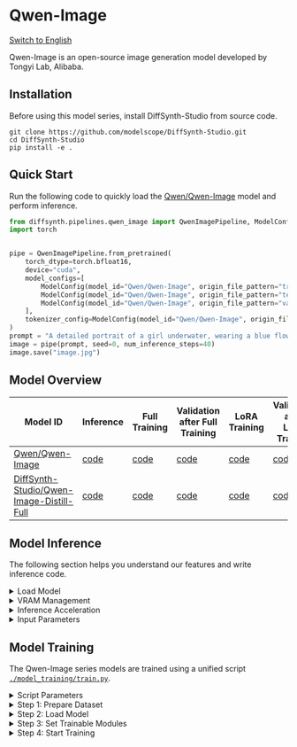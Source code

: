 # Qwen-Image

[Switch to English](./README.md)

Qwen-Image is an open-source image generation model developed by Tongyi Lab, Alibaba.

## Installation

Before using this model series, install DiffSynth-Studio from source code.

```shell
git clone https://github.com/modelscope/DiffSynth-Studio.git  
cd DiffSynth-Studio
pip install -e .
```

## Quick Start

Run the following code to quickly load the [Qwen/Qwen-Image](https://www.modelscope.cn/models/Qwen/Qwen-Image  ) model and perform inference.

```python
from diffsynth.pipelines.qwen_image import QwenImagePipeline, ModelConfig
import torch


pipe = QwenImagePipeline.from_pretrained(
    torch_dtype=torch.bfloat16,
    device="cuda",
    model_configs=[
        ModelConfig(model_id="Qwen/Qwen-Image", origin_file_pattern="transformer/diffusion_pytorch_model*.safetensors"),
        ModelConfig(model_id="Qwen/Qwen-Image", origin_file_pattern="text_encoder/model*.safetensors"),
        ModelConfig(model_id="Qwen/Qwen-Image", origin_file_pattern="vae/diffusion_pytorch_model.safetensors"),
    ],
    tokenizer_config=ModelConfig(model_id="Qwen/Qwen-Image", origin_file_pattern="tokenizer/"),
)
prompt = "A detailed portrait of a girl underwater, wearing a blue flowing dress, hair gently floating, clear light and shadow, surrounded by bubbles, calm expression, fine details, dreamy and beautiful."
image = pipe(prompt, seed=0, num_inference_steps=40)
image.save("image.jpg")
```

## Model Overview

|Model ID|Inference|Full Training|Validation after Full Training|LoRA Training|Validation after LoRA Training|
|-|-|-|-|-|-|
|[Qwen/Qwen-Image](https://www.modelscope.cn/models/Qwen/Qwen-Image  )|[code](./model_inference/Qwen-Image.py)|[code](./model_training/full/Qwen-Image.sh)|[code](./model_training/validate_full/Qwen-Image.py)|[code](./model_training/lora/Qwen-Image.sh)|[code](./model_training/validate_lora/Qwen-Image.py)|
|[DiffSynth-Studio/Qwen-Image-Distill-Full](https://www.modelscope.cn/models/DiffSynth-Studio/Qwen-Image-Distill-Full)|[code](./model_inference/Qwen-Image-Distill-Full.py)|[code](./model_training/full/Qwen-Image-Distill-Full.sh)|[code](./model_training/validate_full/Qwen-Image-Distill-Full.py)|[code](./model_training/lora/Qwen-Image-Distill-Full.sh)|[code](./model_training/validate_lora/Qwen-Image-Distill-Full.py)|


## Model Inference

The following section helps you understand our features and write inference code.

<details>

<summary>Load Model</summary>

Use `from_pretrained` to load the model:

```python
from diffsynth.pipelines.qwen_image import QwenImagePipeline, ModelConfig
import torch

pipe = QwenImagePipeline.from_pretrained(
    torch_dtype=torch.bfloat16,
    device="cuda",
    model_configs=[
        ModelConfig(model_id="Qwen/Qwen-Image", origin_file_pattern="transformer/diffusion_pytorch_model*.safetensors"),
        ModelConfig(model_id="Qwen/Qwen-Image", origin_file_pattern="text_encoder/model*.safetensors"),
        ModelConfig(model_id="Qwen/Qwen-Image", origin_file_pattern="vae/diffusion_pytorch_model.safetensors"),
    ],
    tokenizer_config=ModelConfig(model_id="Qwen/Qwen-Image", origin_file_pattern="tokenizer/"),
)
```

Here, `torch_dtype` and `device` set the computation precision and device. `model_configs` can be used in different ways to specify model paths:

* Download the model from [ModelScope](https://modelscope.cn/  ) and load it. In this case, fill in `model_id` and `origin_file_pattern`, for example:

```python
ModelConfig(model_id="Qwen/Qwen-Image", origin_file_pattern="transformer/diffusion_pytorch_model*.safetensors"),
```

* Load the model from a local file path. In this case, fill in `path`, for example:

```python
ModelConfig(path="models/xxx.safetensors")
```

For a single model loaded from multiple files, use a list, for example:

```python
ModelConfig(path=[
    "models/Qwen/Qwen-Image/text_encoder/model-00001-of-00004.safetensors",
    "models/Qwen/Qwen-Image/text_encoder/model-00002-of-00004.safetensors",
    "models/Qwen/Qwen-Image/text_encoder/model-00003-of-00004.safetensors",
    "models/Qwen/Qwen-Image/text_encoder/model-00004-of-00004.safetensors",
])
```

`ModelConfig` provides extra options to control model loading behavior:

* `local_model_path`: Path to save downloaded models. Default is `"./models"`.
* `skip_download`: Whether to skip downloading. Default is `False`. If your network cannot access [ModelScope](https://modelscope.cn/  ), download the required files manually and set this to `True`.

</details>


<details>

<summary>VRAM Management</summary>

DiffSynth-Studio provides fine-grained VRAM management for the Qwen-Image model. This allows the model to run on devices with low VRAM. You can enable the offload feature using the code below. It moves some model parts to CPU memory when GPU memory is limited.

```python
pipe = QwenImagePipeline.from_pretrained(
    torch_dtype=torch.bfloat16,
    device="cuda",
    model_configs=[
        ModelConfig(model_id="Qwen/Qwen-Image", origin_file_pattern="transformer/diffusion_pytorch_model*.safetensors", offload_device="cpu"),
        ModelConfig(model_id="Qwen/Qwen-Image", origin_file_pattern="text_encoder/model*.safetensors", offload_device="cpu"),
        ModelConfig(model_id="Qwen/Qwen-Image", origin_file_pattern="vae/diffusion_pytorch_model.safetensors", offload_device="cpu"),
    ],
    tokenizer_config=ModelConfig(model_id="Qwen/Qwen-Image", origin_file_pattern="tokenizer/"),
)
pipe.enable_vram_management()
```

FP8 quantization is also supported:

```python
pipe = QwenImagePipeline.from_pretrained(
    torch_dtype=torch.bfloat16,
    device="cuda",
    model_configs=[
        ModelConfig(model_id="Qwen/Qwen-Image", origin_file_pattern="transformer/diffusion_pytorch_model*.safetensors", offload_dtype=torch.float8_e4m3fn),
        ModelConfig(model_id="Qwen/Qwen-Image", origin_file_pattern="text_encoder/model*.safetensors", offload_dtype=torch.float8_e4m3fn),
        ModelConfig(model_id="Qwen/Qwen-Image", origin_file_pattern="vae/diffusion_pytorch_model.safetensors", offload_dtype=torch.float8_e4m3fn),
    ],
    tokenizer_config=ModelConfig(model_id="Qwen/Qwen-Image", origin_file_pattern="tokenizer/"),
)
pipe.enable_vram_management()
```

You can use FP8 quantization and offload at the same time:

```python
pipe = QwenImagePipeline.from_pretrained(
    torch_dtype=torch.bfloat16,
    device="cuda",
    model_configs=[
        ModelConfig(model_id="Qwen/Qwen-Image", origin_file_pattern="transformer/diffusion_pytorch_model*.safetensors", offload_device="cpu", offload_dtype=torch.float8_e4m3fn),
        ModelConfig(model_id="Qwen/Qwen-Image", origin_file_pattern="text_encoder/model*.safetensors", offload_device="cpu", offload_dtype=torch.float8_e4m3fn),
        ModelConfig(model_id="Qwen/Qwen-Image", origin_file_pattern="vae/diffusion_pytorch_model.safetensors", offload_device="cpu", offload_dtype=torch.float8_e4m3fn),
    ],
    tokenizer_config=ModelConfig(model_id="Qwen/Qwen-Image", origin_file_pattern="tokenizer/"),
)
pipe.enable_vram_management()
```

FP8 quantization can greatly reduce VRAM use, but it does not speed up inference. Some models may have quality issues like blur, tearing, or distortion when using FP8. Use FP8 with care.

After enabling VRAM management, the framework will automatically choose a memory strategy based on free VRAM. The `enable_vram_management` function has the following options to control this strategy:

* `vram_limit`: VRAM usage limit in GB. By default, it uses all free VRAM on the device. Note that this is not a strict limit. If the set limit is too low but actual free VRAM is enough, the model will run with minimal VRAM use. Set it to 0 for the smallest possible VRAM use.
* `vram_buffer`: VRAM buffer size in GB. Default is 0.5GB. A buffer is needed because large network layers may use more VRAM than expected during loading. The best value is the VRAM size of the largest model layer.
* `num_persistent_param_in_dit`: Number of parameters to keep in VRAM in the DiT model. Default is no limit. This option will be removed in the future. Do not rely on it.
* `enable_dit_fp8_computation`: Whether to enable FP8 computation in the DiT model. This is only applicable to GPUs that support FP8 operations (e.g., H200, etc.). Disabled by default.

</details>


<details>

<summary>Inference Acceleration</summary>

* FP8 Quantization: Choose the appropriate quantization method based on your hardware and requirements.
    * GPUs that do not support FP8 computation (e.g., A100, 4090, etc.): FP8 quantization will only reduce VRAM usage without speeding up inference. Code: [./model_inference_lor_vram/Qwen-Image.py](./model_inference_lor_vram/Qwen-Image.py)
    * GPUs that support FP8 operations (e.g., H200, etc.): Please install [Flash Attention 3](https://github.com/Dao-AILab/flash-attention). Otherwise, FP8 acceleration will only apply to Linear layers.
        * Faster inference but higher VRAM usage: Use [./accelerate/Qwen-Image-FP8.py](./accelerate/Qwen-Image-FP8.py)
        * Slightly slower inference but lower VRAM usage: Use [./accelerate/Qwen-Image-FP8-offload.py](./accelerate/Qwen-Image-FP8-offload.py)

</details>


<details>

<summary>Input Parameters</summary>

The pipeline supports the following input parameters during inference:

* `prompt`: Text prompt that describes what should appear in the image.
* `negative_prompt`: Negative prompt that describes what should not appear in the image. Default is `""`.
* `cfg_scale`: Parameter for classifier-free guidance. Default is 1. It takes effect when set to a value greater than 1.
* `input_image`: Input image for image-to-image generation. Used with `denoising_strength`.
* `denoising_strength`: Denoising strength, range from 0 to 1. Default is 1. When close to 0, the output image is similar to the input. When close to 1, the output is more different. Do not set this to a non-1 value if `input_image` is not given.
* `height`: Image height. Must be a multiple of 16.
* `width`: Image width. Must be a multiple of 16.
* `seed`: Random seed. Default is `None`, meaning fully random.
* `rand_device`: Device for generating random noise. Default is `"cpu"`. Setting it to `"cuda"` may lead to different results on different GPUs.
* `num_inference_steps`: Number of inference steps. Default is 30.
* `tiled`: Whether to enable tiled VAE inference. Default is `False`. Set to `True` to reduce VRAM use in VAE encoding/decoding. This causes small errors and slightly longer inference time.
* `tile_size`: Tile size for VAE encoding/decoding. Default is 128. Only works when `tiled=True`.
* `tile_stride`: Tile stride for VAE encoding/decoding. Default is 64. Only works when `tiled=True`. Must be less than or equal to `tile_size`.
* `progress_bar_cmd`: Progress bar display. Default is `tqdm.tqdm`. Set to `lambda x: x` to hide the progress bar.

</details>


## Model Training

The Qwen-Image series models are trained using a unified script [`./model_training/train.py`](./model_training/train.py).

<details>

<summary>Script Parameters</summary>

The script includes the following parameters:

* Dataset
  * `--dataset_base_path`: Root path of the dataset.
  * `--dataset_metadata_path`: Path to the dataset metadata file.
  * `--max_pixels`: Maximum pixel area. Default is 1024*1024. When dynamic resolution is enabled, any image with resolution higher than this will be resized down.
  * `--height`: Height of image or video. Leave `height` and `width` empty to enable dynamic resolution.
  * `--width`: Width of image or video. Leave `height` and `width` empty to enable dynamic resolution.
  * `--data_file_keys`: Data file keys in metadata. Separate with commas.
  * `--dataset_repeat`: Number of times the dataset repeats per epoch.
  * `--dataset_num_workers`: Number of workers for data loading.
* Model
  * `--model_paths`: Model paths to load. In JSON format.
  * `--model_id_with_origin_paths`: Model ID with original paths, e.g., Qwen/Qwen-Image:transformer/diffusion_pytorch_model*.safetensors. Separate with commas.
  * `--tokenizer_path`: Tokenizer path. Leave empty to auto-download.
* Training
  * `--learning_rate`: Learning rate.
  * `--num_epochs`: Number of epochs.
  * `--output_path`: Save path.
  * `--remove_prefix_in_ckpt`: Remove prefix in checkpoint.
  * `--save_steps`: Number of checkpoint saving invervals. If None, checkpoints will be saved every epoch.
  * `--find_unused_parameters`: Whether to find unused parameters in DDP.
* Trainable Modules
  * `--trainable_models`: Models to train, e.g., dit, vae, text_encoder.
  * `--lora_base_model`: Which model to add LoRA to.
  * `--lora_target_modules`: Which layers to add LoRA to.
  * `--lora_rank`: Rank of LoRA.
* Extra Model Inputs
  * `--extra_inputs`: Extra model inputs, separated by commas.
* VRAM Management
  * `--use_gradient_checkpointing`: Whether to enable gradient checkpointing.
  * `--use_gradient_checkpointing_offload`: Whether to offload gradient checkpointing to CPU memory.
  * `--gradient_accumulation_steps`: Number of gradient accumulation steps.
* Others
  * `--align_to_opensource_format`: Whether to align DiT LoRA format with open-source version. Only works for LoRA training.

In addition, the training framework is built on [`accelerate`](https://huggingface.co/docs/accelerate/index). Run `accelerate config` before training to set GPU-related settings. For some training tasks (e.g., full training of 20B model), we provide suggested `accelerate` config files. Check the corresponding training script for details.

</details>


<details>

<summary>Step 1: Prepare Dataset</summary>

The dataset contains a set of files. We suggest organizing your dataset like this:

```
data/example_image_dataset/
├── metadata.csv
├── image1.jpg
└── image2.jpg
```

Here, `image1.jpg` and `image2.jpg` are image files for training, and `metadata.csv` is a metadata list, for example:

```
image,prompt
image1.jpg,"a cat is sleeping"
image2.jpg,"a dog is running"
```

We have built a sample image dataset for your testing. Use the following command to download it:

```shell
modelscope download --dataset DiffSynth-Studio/example_image_dataset --local_dir ./data/example_image_dataset
```

The dataset supports multiple image formats: `"jpg", "jpeg", "png", "webp"`.

Image size can be controlled by script parameters `--height` and `--width`. When `--height` and `--width` are empty, dynamic resolution is enabled. Images will be trained using their original sizes.

**We strongly recommend using fixed resolution for training, as multi-GPU training may have load balancing issues with dynamic resolution.**

</details>


<details>

<summary>Step 2: Load Model</summary>

Similar to model loading during inference, you can set the model to load directly by model ID. For example, during inference we load the model like this:

```python
model_configs=[
    ModelConfig(model_id="Qwen/Qwen-Image", origin_file_pattern="transformer/diffusion_pytorch_model*.safetensors"),
    ModelConfig(model_id="Qwen/Qwen-Image", origin_file_pattern="text_encoder/model*.safetensors"),
    ModelConfig(model_id="Qwen/Qwen-Image", origin_file_pattern="vae/diffusion_pytorch_model.safetensors"),
]
```

Then during training, use the following parameter to load the same models:

```shell
--model_id_with_origin_paths "Qwen/Qwen-Image:transformer/diffusion_pytorch_model*.safetensors,Qwen/Qwen-Image:text_encoder/model*.safetensors,Qwen/Qwen-Image:vae/diffusion_pytorch_model.safetensors"
```

If you want to load the model from local files, for example, during inference:

```python
model_configs=[
    ModelConfig([
        "models/Qwen/Qwen-Image/transformer/diffusion_pytorch_model-00001-of-00009.safetensors",
        "models/Qwen/Qwen-Image/transformer/diffusion_pytorch_model-00002-of-00009.safetensors",
        "models/Qwen/Qwen-Image/transformer/diffusion_pytorch_model-00003-of-00009.safetensors",
        "models/Qwen/Qwen-Image/transformer/diffusion_pytorch_model-00004-of-00009.safetensors",
        "models/Qwen/Qwen-Image/transformer/diffusion_pytorch_model-00005-of-00009.safetensors",
        "models/Qwen/Qwen-Image/transformer/diffusion_pytorch_model-00006-of-00009.safetensors",
        "models/Qwen/Qwen-Image/transformer/diffusion_pytorch_model-00007-of-00009.safetensors",
        "models/Qwen/Qwen-Image/transformer/diffusion_pytorch_model-00008-of-00009.safetensors",
        "models/Qwen/Qwen-Image/transformer/diffusion_pytorch_model-00009-of-00009.safetensors"
    ]),
    ModelConfig([
        "models/Qwen/Qwen-Image/text_encoder/model-00001-of-00004.safetensors",
        "models/Qwen/Qwen-Image/text_encoder/model-00002-of-00004.safetensors",
        "models/Qwen/Qwen-Image/text_encoder/model-00003-of-00004.safetensors",
        "models/Qwen/Qwen-Image/text_encoder/model-00004-of-00004.safetensors"
    ]),
    ModelConfig("models/Qwen/Qwen-Image/vae/diffusion_pytorch_model.safetensors")
]
```

Then during training, set it as:

```shell
--model_paths '[
    [
        "models/Qwen/Qwen-Image/transformer/diffusion_pytorch_model-00001-of-00009.safetensors",
        "models/Qwen/Qwen-Image/transformer/diffusion_pytorch_model-00002-of-00009.safetensors",
        "models/Qwen/Qwen-Image/transformer/diffusion_pytorch_model-00003-of-00009.safetensors",
        "models/Qwen/Qwen-Image/transformer/diffusion_pytorch_model-00004-of-00009.safetensors",
        "models/Qwen/Qwen-Image/transformer/diffusion_pytorch_model-00005-of-00009.safetensors",
        "models/Qwen/Qwen-Image/transformer/diffusion_pytorch_model-00006-of-00009.safetensors",
        "models/Qwen/Qwen-Image/transformer/diffusion_pytorch_model-00007-of-00009.safetensors",
        "models/Qwen/Qwen-Image/transformer/diffusion_pytorch_model-00008-of-00009.safetensors",
        "models/Qwen/Qwen-Image/transformer/diffusion_pytorch_model-00009-of-00009.safetensors"
    ],
    [
        "models/Qwen/Qwen-Image/text_encoder/model-00001-of-00004.safetensors",
        "models/Qwen/Qwen-Image/text_encoder/model-00002-of-00004.safetensors",
        "models/Qwen/Qwen-Image/text_encoder/model-00003-of-00004.safetensors",
        "models/Qwen/Qwen-Image/text_encoder/model-00004-of-00004.safetensors"
    ],
    "models/Qwen/Qwen-Image/vae/diffusion_pytorch_model.safetensors"
]' \
```

</details>


<details>

<summary>Step 3: Set Trainable Modules</summary>

The training framework supports training base models or LoRA models. Here are some examples:

* Full training of DiT part: `--trainable_models dit`
* Train LoRA on DiT part: `--lora_base_model dit --lora_target_modules "to_q,to_k,to_v,add_q_proj,add_k_proj,add_v_proj,to_out.0,to_add_out,img_mlp.net.2,img_mod.1,txt_mlp.net.2,txt_mod.1" --lora_rank 32`

Also, since the training script loads multiple modules (text encoder, dit, vae), you need to remove prefixes when saving model files. For example, when fully training the DiT part or training LoRA on DiT, set `--remove_prefix_in_ckpt pipe.dit.`

</details>


<details>

<summary>Step 4: Start Training</summary>

We have written training commands for each model. Please refer to the table at the start of this document.

</details>
